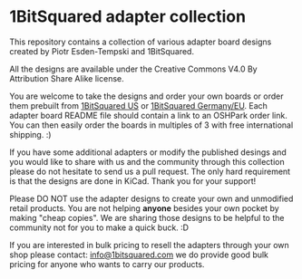 1BitSquared adapter collection
==============================

This repository contains a collection of various adapter board designs created
by Piotr Esden-Tempski and 1BitSquared.

All the designs are available under the Creative Commons V4.0 By Attribution
Share Alike license.

You are welcome to take the designs and order your own boards or order them
prebuilt from [1BitSquared US](http://1bitsquared.com) or [1BitSquared
Germany/EU](http://1bitsquared.de). Each adapter board README file should
contain a link to an OSHPark order link. You can then easily order the boards
in multiples of 3 with free international shipping. :)

If you have some additional adapters or modify the published desings and you
would like to share with us and the community through this collection please do
not hesitate to send us a pull request. The only hard requirement is that the
designs are done in KiCad. Thank you for your support!

Please DO NOT use the adapter designs to create your own and unmodified retail
products. You are not helping __anyone__ besides your own pocket by making
"cheap copies". We are sharing those designs to be helpful to the community not
for you to make a quick buck. :D

If you are interested in bulk pricing to resell the adapters through your own
shop please contact: info@1bitsquared.com we do provide good bulk pricing for
anyone who wants to carry our products.

